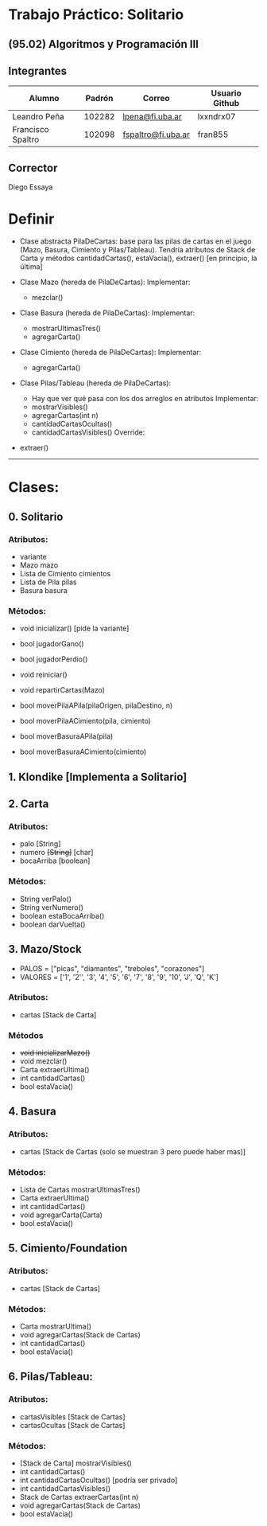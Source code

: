 # Trabajo Práctico: Solitario
## (95.02) Algoritmos y Programación III

## Integrantes
| Alumno | Padrón | Correo | Usuario Github |
| ----------- | ----------- | ----------- | ----------- |
| Leandro Peña | 102282 | lpena@fi.uba.ar | lxxndrx07 |
| Francisco Spaltro | 102098 | fspaltro@fi.uba.ar | fran855 |

## Corrector
Diego Essaya

# Definir
- Clase abstracta PilaDeCartas: base para las pilas de cartas en el juego (Mazo, Basura, Cimiento y Pilas/Tableau). Tendría atributos de Stack de Carta y métodos cantidadCartas(), estaVacia(), extraer() [en principio, la última]

- Clase Mazo (hereda de PilaDeCartas):
Implementar: 
  - mezclar()

- Clase Basura (hereda de PilaDeCartas):
Implementar:
  - mostrarUltimasTres()
  - agregarCarta()

- Clase Cimiento (hereda de PilaDeCartas):
Implementar:
  - agregarCarta()

- Clase Pilas/Tableau (hereda de PilaDeCartas):
  - Hay que ver qué pasa con los dos arreglos en atributos
Implementar:
  - mostrarVisibles()
  - agregarCartas(int n)
  - cantidadCartasOcultas()
  - cantidadCartasVisibles()
Override:
- extraer()
---------------------------------
# Clases:
## 0. Solitario
### Atributos:
- variante
- Mazo mazo
- Lista de Cimiento cimientos
- Lista de Pila pilas
- Basura basura

### Métodos:
- void inicializar() [pide la variante]
- bool jugadorGano()
- bool jugadorPerdio()
- void reiniciar()

- void repartirCartas(Mazo)
- bool moverPilaAPila(pilaOrigen, pilaDestino, n)
- bool moverPilaACimiento(pila, cimiento)
- bool moverBasuraAPila(pila)
- bool moverBasuraACimiento(cimiento)

## 1. Klondike [Implementa a Solitario]


## 2. Carta

### Atributos:
- palo [String]
- numero ~~[String]~~ [char]
- bocaArriba [boolean]

### Métodos:
- String verPalo()
- String verNumero()
- boolean estaBocaArriba()
- boolean darVuelta()


## 3. Mazo/Stock
- PALOS = ["picas", "diamantes", "treboles", "corazones"]
- VALORES = ['1', '2'', '3', '4', '5', '6', '7', '8', '9', '10', 'J', 'Q', 'K']

### Atributos:
- cartas [Stack de Carta]

### Métodos
- ~~void inicializarMazo()~~
- void mezclar()		
- Carta extraerUltima()
- int cantidadCartas()
- bool estaVacia()

## 4. Basura
### Atributos:
- cartas [Stack de Cartas (solo se muestran 3 pero puede haber mas)]

### Métodos:
- Lista de Cartas mostrarUltimasTres() 
- Carta extraerUltima()
- int cantidadCartas()
- void agregarCarta(Carta)
- bool estaVacia()


## 5. Cimiento/Foundation
### Atributos:
- cartas [Stack de Cartas]

### Métodos:
- Carta mostrarUltima()
- void agregarCartas(Stack de Cartas)
- int cantidadCartas()
- bool estaVacia()

## 6. Pilas/Tableau:
### Atributos:
- cartasVisibles [Stack de Cartas]
- cartasOcultas [Stack de Cartas]

### Métodos:
- [Stack de Carta] mostrarVisibles()
- int cantidadCartas()
- int cantidadCartasOcultas() [podría ser privado]
- int cantidadCartasVisibles()
- Stack de Cartas extraerCartas(int n)
- void agregarCartas(Stack de Cartas)
- bool estaVacia()